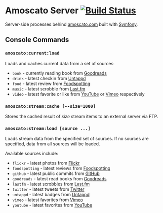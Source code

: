 # Amoscato Server [![Build Status](https://travis-ci.org/namoscato/amoscato-server.svg?branch=master)](https://travis-ci.org/namoscato/amoscato-server)

Server-side processes behind [amoscato.com](http://amoscato.com/) built with [Symfony](https://symfony.com/).

## Console Commands

### `amoscato:current:load`

Loads and caches current data from a set of sources:

* `book` - currently reading book from [Goodreads](https://www.goodreads.com/)
* `drink` - latest checkin from [Untappd](https://untappd.com/)
* `food` - latest review from [Foodspotting](http://www.foodspotting.com/)
* `music` - latest scrobble from [Last.fm](http://www.last.fm/)
* `video` - latest favorite or like from [YouTube](https://www.youtube.com/) or [Vimeo](https://vimeo.com/) respectively

### `amoscato:stream:cache [--size=1000]`

Stores the cached result of _size_ stream items to an external server via FTP.

### `amoscato:stream:load [source ...]`

Loads stream data from the specified set of sources. If no sources are specified, data from all sources will be loaded.

Available sources include:

* `flickr` - latest photos from [Flickr](https://www.flickr.com/)
* `foodspotting` - latest reviews from [Foodspotting](http://www.foodspotting.com/)
* `github` - latest public commits from [GitHub](https://github.com/)
* `goodreads` - latest read books from [Goodreads](https://www.goodreads.com/)
* `lastfm` - latest scrobbles from [Last.fm](http://www.last.fm/)
* `twitter` - latest tweets from [Twitter](https://twitter.com/)
* `untappd` - latest badges from [Untappd](https://untappd.com/)
* `vimeo` - latest favorites from [Vimeo](https://vimeo.com/)
* `youtube` - latest favorites from [YouTube](https://www.youtube.com/)

